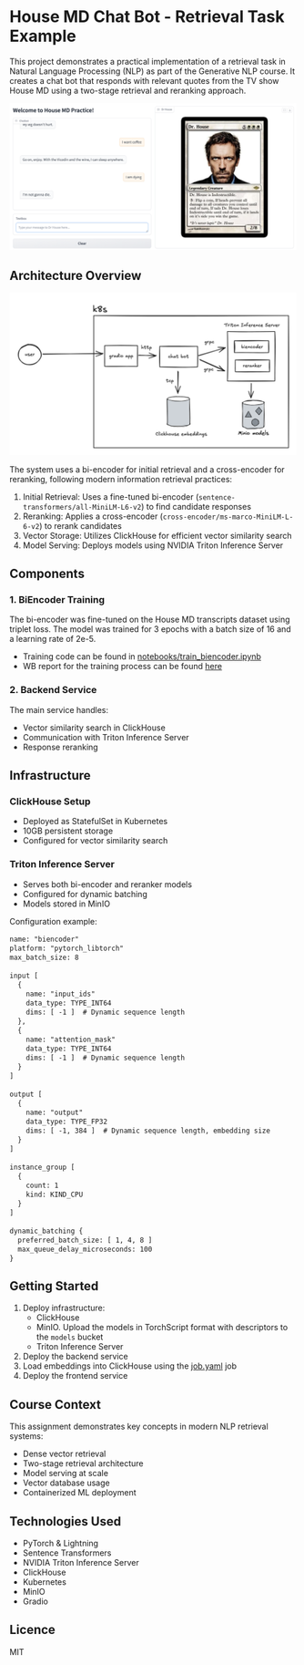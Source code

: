 # House MD Chat Bot - Retrieval Task Example

This project demonstrates a practical implementation of a retrieval task in Natural Language Processing (NLP) as part of the Generative NLP course. It creates a chat bot that responds with relevant quotes from the TV show House MD using a two-stage retrieval and reranking approach.

![Chat Bot](img/app.png)

## Architecture Overview

![Architecture](img/arch.png)

The system uses a bi-encoder for initial retrieval and a cross-encoder for reranking, following modern information retrieval practices:

1. Initial Retrieval: Uses a fine-tuned bi-encoder (`sentence-transformers/all-MiniLM-L6-v2`) to find candidate responses
2. Reranking: Applies a cross-encoder (`cross-encoder/ms-marco-MiniLM-L-6-v2`) to rerank candidates
3. Vector Storage: Utilizes ClickHouse for efficient vector similarity search
4. Model Serving: Deploys models using NVIDIA Triton Inference Server

## Components

### 1. BiEncoder Training

The bi-encoder was fine-tuned on the House MD transcripts dataset using triplet loss. The model was trained for 3 epochs with a batch size of 16 and a learning rate of 2e-5.

- Training code can be found in [notebooks/train_biencoder.ipynb](notebooks/train_biencoder.ipynb)
- WB report for the training process can be found [here](https://api.wandb.ai/links/vkrnsno/6r91jtbq)

### 2. Backend Service

The main service handles:
- Vector similarity search in ClickHouse
- Communication with Triton Inference Server
- Response reranking

## Infrastructure

### ClickHouse Setup

- Deployed as StatefulSet in Kubernetes
- 10GB persistent storage
- Configured for vector similarity search

### Triton Inference Server

- Serves both bi-encoder and reranker models
- Configured for dynamic batching
- Models stored in MinIO

Configuration example:

```
name: "biencoder"
platform: "pytorch_libtorch"
max_batch_size: 8

input [
  {
    name: "input_ids"
    data_type: TYPE_INT64
    dims: [ -1 ]  # Dynamic sequence length
  },
  {
    name: "attention_mask"
    data_type: TYPE_INT64
    dims: [ -1 ]  # Dynamic sequence length
  }
]

output [
  {
    name: "output"
    data_type: TYPE_FP32
    dims: [ -1, 384 ]  # Dynamic sequence length, embedding size
  }
]

instance_group [
  {
    count: 1
    kind: KIND_CPU
  }
]

dynamic_batching {
  preferred_batch_size: [ 1, 4, 8 ]
  max_queue_delay_microseconds: 100
}
```

## Getting Started

1. Deploy infrastructure:
    - ClickHouse
    - MinIO. Upload the models in TorchScript format with descriptors to the `models` bucket
    - Triton Inference Server
2. Deploy the backend service
3. Load embeddings into ClickHouse using the [job.yaml](k8s/chat-bot/job.yaml) job
4. Deploy the frontend service

## Course Context

This assignment demonstrates key concepts in modern NLP retrieval systems:
- Dense vector retrieval
- Two-stage retrieval architecture
- Model serving at scale
- Vector database usage
- Containerized ML deployment

## Technologies Used

- PyTorch & Lightning
- Sentence Transformers
- NVIDIA Triton Inference Server
- ClickHouse
- Kubernetes
- MinIO
- Gradio

## Licence

MIT
